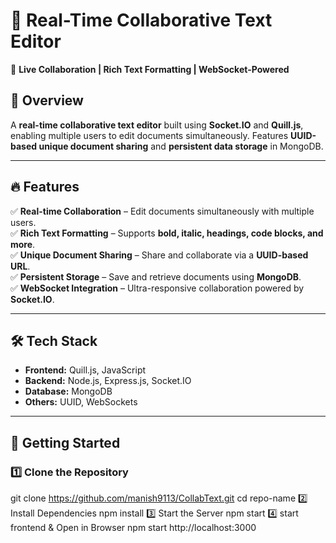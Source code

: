 # 📝 Real-Time Collaborative Text Editor  

🚀 **Live Collaboration | Rich Text Formatting | WebSocket-Powered**

## 📌 Overview  
A **real-time collaborative text editor** built using **Socket.IO** and **Quill.js**, enabling multiple users to edit documents simultaneously. Features **UUID-based unique document sharing** and **persistent data storage** in MongoDB.

---

## 🔥 Features  
✅ **Real-time Collaboration** – Edit documents simultaneously with multiple users.  
✅ **Rich Text Formatting** – Supports **bold, italic, headings, code blocks, and more**.  
✅ **Unique Document Sharing** – Share and collaborate via a **UUID-based URL**.  
✅ **Persistent Storage** – Save and retrieve documents using **MongoDB**.  
✅ **WebSocket Integration** – Ultra-responsive collaboration powered by **Socket.IO**.  

---

## 🛠️ Tech Stack  
- **Frontend:** Quill.js, JavaScript  
- **Backend:** Node.js, Express.js, Socket.IO  
- **Database:** MongoDB  
- **Others:** UUID, WebSockets  

---

## 🚀 Getting Started  

### 1️⃣ Clone the Repository  

git clone https://github.com/manish9113/CollabText.git
cd repo-name
2️⃣ Install Dependencies
npm install
3️⃣ Start the Server
npm start
4️⃣ start frontend & Open in Browser
npm start
http://localhost:3000


